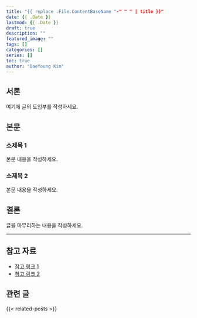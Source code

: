 ```yaml
---
title: "{{ replace .File.ContentBaseName "-" " " | title }}"
date: {{ .Date }}
lastmod: {{ .Date }}
draft: true
description: ""
featured_image: ""
tags: []
categories: []
series: []
toc: true
author: "DaeYoung Kim"
---
```


## 서론

여기에 글의 도입부를 작성하세요.

<!--more-->

## 본문

### 소제목 1

본문 내용을 작성하세요.

### 소제목 2

본문 내용을 작성하세요.

## 결론

글을 마무리하는 내용을 작성하세요.

---

## 참고 자료

- [참고 링크 1](https://example.com)
- [참고 링크 2](https://example.com)

## 관련 글

{{< related-posts >}}
